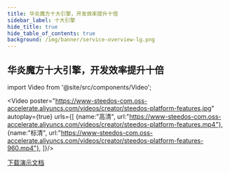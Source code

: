 ```yaml
---
title: 华炎魔方十大引擎，开发效率提升十倍
sidebar_label: 十大引擎
hide_title: true
hide_table_of_contents: true
background: /img/banner/service-overview-lg.png
---
```


## 华炎魔方十大引擎，开发效率提升十倍

import Video from '@site/src/components/Video';

<Video 
    poster="https://www-steedos-com.oss-accelerate.aliyuncs.com/videos/creator/steedos-platform-features.jpg"
    autoplay={true}
    urls={[
        {name:"高清", url:"https://www-steedos-com.oss-accelerate.aliyuncs.com/videos/creator/steedos-platform-features.mp4"},
        {name:"标清", url:"https://www-steedos-com.oss-accelerate.aliyuncs.com/videos/creator/steedos-platform-features-960.mp4"},
    ]}/>

<div class="mt-5 max-w-md mx-auto sm:flex sm:justify-center md:mt-8">
  <div class="rounded-md shadow">
    <a class="w-full flex items-center justify-center px-8 py-3 border border-transparent text-base leading-6 font-medium rounded-md text-white bg-blue-600 hover:bg-blue-500 focus:outline-none focus:border-blue-700 focus:shadow-outline-blue transition duration-150 ease-in-out md:py-4 md:text-lg md:px-10  hover:text-white" href="https://www-steedos-com.oss-accelerate.aliyuncs.com/docs/%E5%8D%8E%E7%82%8E%E9%AD%94%E6%96%B9%E8%A7%A3%E5%86%B3%E6%96%B9%E6%A1%88%E6%89%8B%E5%86%8C.pdf" target="_blank">下载演示文档</a>
  </div>
</div>